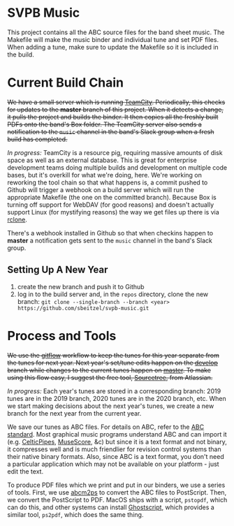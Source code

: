 # SVPB Music

This project contains all the ABC source files for the band
sheet music. The Makefile will make the music binder and
individual tune and set PDF files. When adding a tune, make
sure to update the Makefile so it is included in the build.

# Current Build Chain

~~We have a small server which is running [TeamCity](https://www.jetbrains.com/teamcity/). Periodically, this checks for updates to the __master__ branch of this project. When it detects a change, it pulls the project and builds the binder. It then copies all the freshly built PDFs onto the band's Box folder. The TeamCity server also sends a notification to the `music` channel in the band's Slack group when a fresh build has completed.~~

_In progress:_ TeamCity is a resource pig, requiring massive amounts of disk space as well as an external database. This
is great for enterprise development teams doing multiple builds and development on multiple code bases, but it's
overkill for what we're doing, here. We're working on reworking the tool chain so that what happens is, a commit pushed
to Github will trigger a webhook on a build server which will run the appropriate Makefile (the one on the committed
branch). Because Box is turning off support for WebDAV (for good reasons) and doesn't actually support Linux (for
mystifying reasons) the way we get files up there is via [rclone](https://rclone.org).

There's a webhook installed in Github so that when checkins happen to __master__ a notification gets sent to the `music` channel in the band's Slack group.

## Setting Up A New Year

1. create the new branch and push it to Github
1. log in to the build server and, in the `repos` directory, clone the new branch: `git clone --single-branch --branch <year> https://github.com/sbeitzel/svpb-music.git`

# Process and Tools

~~We use the [gitflow](https://www.atlassian.com/git/tutorials/comparing-workflows/gitflow-workflow) workflow to keep the tunes for this year separate from the tunes for next year. Next year's set/tune edits happen on the [develop](https://github.com/sbeitzel/svpb-music/tree/develop) branch while changes to the current tunes happen on [master](https://github.com/sbeitzel/svpb-music/tree/master). To make using this flow easy, I suggest the free tool, [Sourcetree](https://www.sourcetreeapp.com/), from Atlassian.~~

_In progress:_ Each year's tunes are stored in a corresponding branch: 2019 tunes are in the 2019 branch, 2020 tunes are in the 2020
branch, etc. When we start making decisions about the next year's tunes, we create a new branch for the next year from
the current year.

We save our tunes as ABC files. For details on ABC, refer to the [ABC standard](http://abcnotation.com/wiki/abc:standard:v2.2). Most graphical music programs understand ABC and can import it (e.g. [CelticPipes](https://www.celticpipes.net/), [MuseScore](https://musescore.org/en), &c) but since it is a text format and not binary, it compresses well and is much friendlier for revision control systems than their native binary formats. Also, since ABC is a text format, you don't need a particular application which may not be available on your platform - just edit the text.

To produce PDF files which we print and put in our binders, we use a series of tools. First, we use [abcm2ps](https://github.com/leesavide/abcm2ps) to convert the ABC files to PostScript. Then, we convert the PostScript to PDF. MacOS ships with a script, `pstopdf`, which can do this, and other systems can install [Ghostscript](https://www.ghostscript.com/), which provides a similar tool, `ps2pdf`, which does the same thing.
